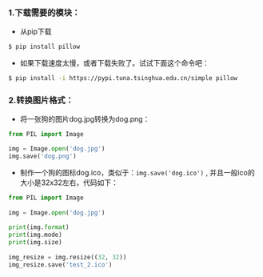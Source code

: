 ### 1.下载需要的模块：
- 从pip下载
```bash
$ pip install pillow
```
- 如果下载速度太慢，或者下载失败了。试试下面这个命令吧：
```bash
$ pip install -i https://pypi.tuna.tsinghua.edu.cn/simple pillow
```
### 2.转换图片格式：

- 将一张狗的图片dog.jpg转换为dog.png：
```python
from PIL import Image

img = Image.open('dog.jpg')
img.save('dog.png')
```
- 制作一个狗的图标dog.ico，类似于：`img.save('dog.ico')` , 并且一般ico的大小是32x32左右，代码如下：
```python
from PIL import Image
   
img = Image.open('dog.jpg')
   
print(img.format)
print(img.mode)
print(img.size)
   
img_resize = img.resize((32, 32))
img_resize.save('test_2.ico')
```
